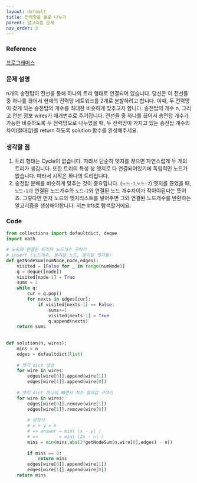 ```yaml
---
layout: default
title: 전력망을 둘로 나누기
parent: 알고리즘 문제
nav_order: 3
---
```


### Reference

[프로그래머스](https://school.programmers.co.kr/learn/courses/30/lessons/86971)


### 문제 설명

n개의 송전탑이 전선을 통해 하나의 트리 형태로 연결되어 있습니다. 당신은 이 전선들 중 하나를 끊어서 현재의 전력망 네트워크를 2개로 분할하려고 합니다. 이때, 두 전력망이 갖게 되는 송전탑의 개수를 최대한 비슷하게 맞추고자 합니다.
송전탑의 개수 n, 그리고 전선 정보 wires가 매개변수로 주어집니다. 전선들 중 하나를 끊어서 송전탑 개수가 가능한 비슷하도록 두 전력망으로 나누었을 때, 두 전력망이 가지고 있는 송전탑 개수의 차이(절대값)를 return 하도록 solution 함수를 완성해주세요.

### 생각할 점
1. 트리 형태는 Cycle이 없습니다. 따라서 단순히 엣지를 끊으면 자연스럽게 두 개의 트리가 생깁니다. 또한 트리의 특성 상 엣지로 다 연결되어있기에 독립적인 노드가 없습니다. 따라서 시작은 하나의 트리입니다.
2. 송전탑 분배를 비슷하게 맞추는 것이 중요합니다. (`노드-1`,`노드-2`) 엣지를 끊었을 때, `노드-1`과 연결된 노드개수와 `노드-2`와 연결된 노드 개수차이가 작아야된다는 뜻이죠. 그렇다면 먼저 노드와 엣지리스트를 넣어주면 그와 연결된 노드개수를 반환하는 알고리즘을 생성해야합니다. 저는 bfs로 탐색할거에요.

### Code
```python
from collections import defaultdict, deque
import math

# 노드와 연결된 트리의 노드개수 구하기
# insert (노드개수, 분리된 노드, 분리된 엣지들)
def getNodeSum(numNode,node,edges):
    visited = [False for _ in range(numNode)]
    q = deque([node])
    visited[node-1] = True
    sums = 1
    while q:
        cur = q.pop()
        for nexts in edges[cur]:
            if visited[nexts-1] == False:
                sums+=1
                visited[nexts-1] = True
                q.append(nexts)
    return sums
        
        
def solution(n, wires):
    mins = n
    edges = defaultdict(list)
    
    # 엣지 dict 생성
    for wire in wires:
        edges[wire[0]].append(wire[1])
        edges[wire[1]].append(wire[0])
    
    # 엣지 dict 하나씩 빼면서 최소 절대값 구하기
    for wire in wires:
        edges[wire[0]].remove(wire[1])
        edges[wire[1]].remove(wire[0])
        
        # 방정식
        # x + y = n
        # => answer = min( |x - y| )
        # =>        = min( |2x - n| ) 
        mins = min(mins,abs(2*getNodeSum(n,wire[0],edges) - n))
        
        if mins == 0:
            return mins
        edges[wire[0]].append(wire[1])
        edges[wire[1]].append(wire[0])
    return mins
    
```